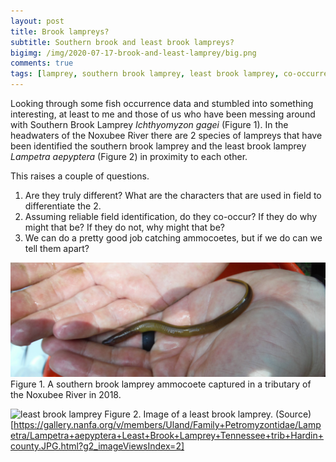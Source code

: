 ```yaml
---
layout: post
title: Brook lampreys?
subtitle: Southern brook and least brook lampreys?
bigimg: /img/2020-07-17-brook-and-least-lamprey/big.png
comments: true
tags: [lamprey, southern brook lamprey, least brook lamprey, co-occurrence]
---
```


Looking through some fish occurrence data and stumbled into something
interesting, at least to me and those of us who have been messing around 
with Southern Brook Lamprey _Ichthyomyzon gagei_ (Figure 1). In the headwaters of the 
Noxubee River there are 2 species of lampreys that have been identified 
the southern brook lamprey and the least brook lamprey _Lampetra aepyptera_ (Figure 2)
in proximity to each other. 

This raises a couple of questions.

1. Are they truly different? What are the characters that are used in
field to differentiate the 2. 
2. Assuming reliable field identification, do they co-occur? If they 
do why might that be? If they do not, why might that be?
3. We can do a pretty good job catching ammocoetes, but if we do can
we tell them apart?


![southern brook lamprey](/img/2020-07-17-brook-and-least-lamprey/southern.JPG)
Figure 1. A southern brook lamprey  ammocoete captured in a tributary of the 
Noxubee River in 2018. 

![least brook lamprey](/img/020-07-17-brook-and-least-lamprey/least.jpg)
Figure 2. Image of a least brook lamprey. (Source)[https://gallery.nanfa.org/v/members/Uland/Family+Petromyzontidae/Lampetra/Lampetra+aepyptera+Least+Brook+Lamprey+Tennessee+trib+Hardin+county.JPG.html?g2_imageViewsIndex=2]

